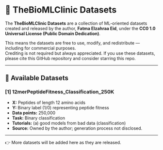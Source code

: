 # 📂 TheBioMLClinic Datasets

The **TheBioMLClinic Datasets** are a collection of ML-oriented datasets created and released by the author, **Fatma Elzahraa Eid**, under the **CC0 1.0 Universal License (Public Domain Dedication)**.  

This means the datasets are free to use, modify, and redistribute — including for commercial purposes.  
Crediting is not required but always appreciated. If you use these datasets, please cite this GitHub repository and consider starring this repo.  

---

## 📑 Available Datasets

### [1] 12merPeptideFitness_Classification_250K
- **X:** Peptides of length 12 amino acids  
- **Y:** Binary label (1/0) representing peptide fitness  
- **Data points:** 250,000  
- **Task:** Binary classification
- **Tutorials:** (a) good models from bad data (classification)
- **Source:** Owned by the author; generation process not disclosed.  

---

👉 More datasets will be added here as they are released.
